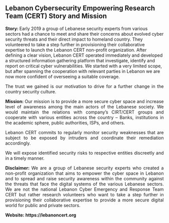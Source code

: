 <h2 style="margin-bottom:0.5cm"> Lebanon Cybersecurity Empowering Research Team (CERT) Story and Mission </h2>
<p align="justify">


<b> Story: </b> Early 2019 a group of Lebanese security experts from various sectors had a chance to meet and share their concerns about evolved cyber security threats and their direct impact to homeland country. They volunteered to take a step further in provisioning their collaborative expertise to launch the Lebanon CERT non-profit organization. After defining a clear vision, Lebanon CERT operated immediately and developed a structured information gathering platform that investigate, identify and report on critical cyber vulnerabilities. We started with a very limited scope, but after spanning the cooperation with relevant parties in Lebanon we are now more confident of overseeing a suitable coverage.
</p>

<p align="justify">
The trust we gained is our motivation to drive for a further change in the country security culture.
</p>

<p align="justify">
<b> Mission: </b> Our mission is to provide a more secure cyber space and increase level of awareness among the main actors of the Lebanese society.
We would maintain the relations with company’s CIRT/CERT groups and cooperate with various entities across the country – Banks, institutions in the academic sphere, public authorities, ISPs, and others.
</p>

<p align="justify">
Lebanon CERT commits to regularly monitor security weaknesses that are subject to be exposed by intruders and coordinate their remediation accordingly.
</p>

<p align="justify">
We will expose identified security risks to respective entities discreetly and in a timely manner.
</p>

<p align="justify">
<b> Disclaimer: </b>  We are a group of Lebanese security experts who created a non-profit organization that aims to empower the cyber space in Lebanon and to spread and raise security awareness within the community against the threats that face the digital systems of the various Lebanese sectors. We are not the national Lebanon Cyber Emergency and Response Team CERT but rather research volunteers who want to take a step further in provisioning their collaborative expertise to provide a more secure digital world for public and private sectors.
</p>

<p align="justify">
<b> Website: https://lebanoncert.org</>
 </p>
